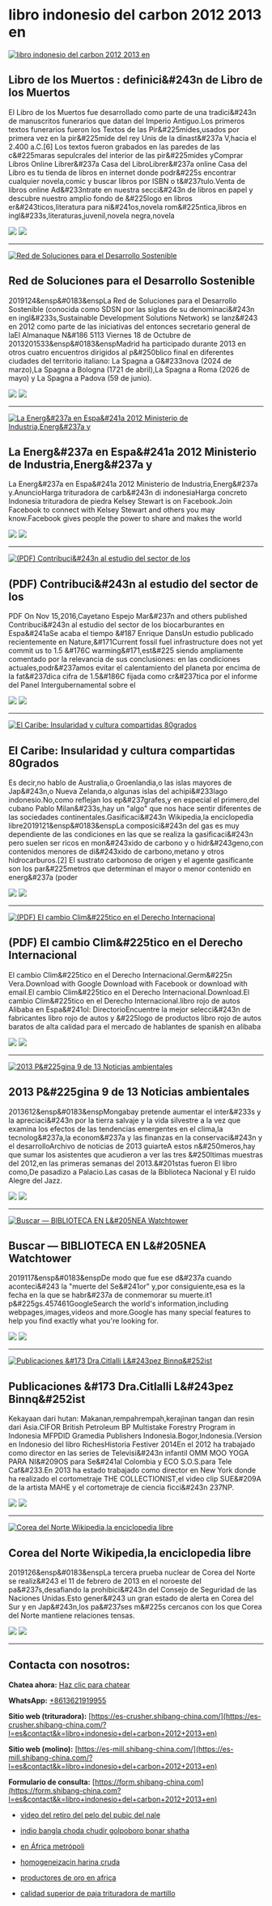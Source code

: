 # libro indonesio del carbon 2012 2013 en

<a href="https://swt.shibang-china.com/?l=es&img&k=libro+indonesio+del+carbon+2012+2013+en" target="_blank">![libro indonesio del carbon 2012 2013 en](http://static.shibang-china.com/all-800x300/315.jpg)</a>

## Libro de los Muertos : definici&#243n de Libro de los Muertos
El Libro de los Muertos fue desarrollado como parte de una tradici&#243n de manuscritos funerarios que datan del Imperio Antiguo.Los primeros textos funerarios fueron los Textos de las Pir&#225mides,usados por primera vez en la pir&#225mide del rey Unis de la dinast&#237a V,hacia el 2.400 a.C.[6] Los textos fueron grabados en las paredes de las c&#225maras sepulcrales del interior de las pir&#225mides yComprar Libros Online Librer&#237a Casa del LibroLibrer&#237a online Casa del Libro es tu tienda de libros en internet donde podr&#225s encontrar cualquier novela,comic y buscar libros por ISBN o t&#237tulo.Venta de libros online Ad&#233ntrate en nuestra secci&#243n de libros en papel y descubre nuestro amplio fondo de &#225logo en libros er&#243ticos,literatura para ni&#241os,novela rom&#225ntica,libros en ingl&#233s,literaturas,juvenil,novela negra,novela


<a href="https://whatsapp.shibangsoft.com/WhatsApp.php" target="_blank" title="WhatsApp">![](http://static.shibang-china.com/icon/whatsapp.png)</a> <a href="https://swt.shibang-china.com/?l=es&icon&k=libro+indonesio+del+carbon+2012+2013+en" target="_blank">![](http://static.shibang-china.com/icon/chat-es.png)</a>

---

<a href="https://swt.shibang-china.com/?l=es&img&k=libro+indonesio+del+carbon+2012+2013+en" target="_blank">![Red de Soluciones para el Desarrollo Sostenible](http://static.shibang-china.com/all-800x300/895.jpg)</a>

## Red de Soluciones para el Desarrollo Sostenible
2019124&ensp&#0183&enspLa Red de Soluciones para el Desarrollo Sostenible (conocida como SDSN por las siglas de su denominaci&#243n en ingl&#233s,Sustainable Development Solutions Network) se lanz&#243 en 2012 como parte de las iniciativas del entonces secretario general de laEl Almanaque N&#186 5113 Viernes 18 de Octubre de 2013201533&ensp&#0183&enspMadrid ha participado durante 2013 en otros cuatro encuentros dirigidos al p&#250blico final en diferentes ciudades del territorio italiano: La Spagna a G&#233nova (2024 de marzo),La Spagna a Bologna (1721 de abril),La Spagna a Roma (2026 de mayo) y La Spagna a Padova (59 de junio).


<a href="https://whatsapp.shibangsoft.com/WhatsApp.php" target="_blank" title="WhatsApp">![](http://static.shibang-china.com/icon/whatsapp.png)</a> <a href="https://swt.shibang-china.com/?l=es&icon&k=libro+indonesio+del+carbon+2012+2013+en" target="_blank">![](http://static.shibang-china.com/icon/chat-es.png)</a>

---

<a href="https://swt.shibang-china.com/?l=es&img&k=libro+indonesio+del+carbon+2012+2013+en" target="_blank">![La Energ&#237a en Espa&#241a 2012 Ministerio de Industria,Energ&#237a y](http://static.shibang-china.com/all-800x300/1531.jpg)</a>

## La Energ&#237a en Espa&#241a 2012 Ministerio de Industria,Energ&#237a y
La Energ&#237a en Espa&#241a 2012 Ministerio de Industria,Energ&#237a y.AnuncioHarga trituradora de carb&#243n di indonesiaHarga concreto Indonesia trituradora de piedra Kelsey Stewart is on Facebook.Join Facebook to connect with Kelsey Stewart and others you may know.Facebook gives people the power to share and makes the world


<a href="https://whatsapp.shibangsoft.com/WhatsApp.php" target="_blank" title="WhatsApp">![](http://static.shibang-china.com/icon/whatsapp.png)</a> <a href="https://swt.shibang-china.com/?l=es&icon&k=libro+indonesio+del+carbon+2012+2013+en" target="_blank">![](http://static.shibang-china.com/icon/chat-es.png)</a>

---

<a href="https://swt.shibang-china.com/?l=es&img&k=libro+indonesio+del+carbon+2012+2013+en" target="_blank">![(PDF) Contribuci&#243n al estudio del sector de los](http://static.shibang-china.com/all-800x300/16.jpg)</a>

## (PDF) Contribuci&#243n al estudio del sector de los
PDF On Nov 15,2016,Cayetano Espejo Mar&#237n and others published Contribuci&#243n al estudio del sector de los biocarburantes en Espa&#241aSe acaba el tiempo &#187 Enrique DansUn estudio publicado recientemente en Nature,&#171Current fossil fuel infrastructure does not yet commit us to 1.5 &#176C warming&#171,est&#225 siendo ampliamente comentado por la relevancia de sus conclusiones: en las condiciones actuales,podr&#237amos evitar el calentamiento del planeta por encima de la fat&#237dica cifra de 1.5&#186C fijada como cr&#237tica por el informe del Panel Intergubernamental sobre el


<a href="https://whatsapp.shibangsoft.com/WhatsApp.php" target="_blank" title="WhatsApp">![](http://static.shibang-china.com/icon/whatsapp.png)</a> <a href="https://swt.shibang-china.com/?l=es&icon&k=libro+indonesio+del+carbon+2012+2013+en" target="_blank">![](http://static.shibang-china.com/icon/chat-es.png)</a>

---

<a href="https://swt.shibang-china.com/?l=es&img&k=libro+indonesio+del+carbon+2012+2013+en" target="_blank">![El Caribe: Insularidad y cultura compartidas 80grados](http://static.shibang-china.com/all-800x300/133.jpg)</a>

## El Caribe: Insularidad y cultura compartidas 80grados
Es decir,no hablo de Australia,o Groenlandia,o las islas mayores de Jap&#243n,o Nueva Zelanda,o algunas islas del achipi&#233lago indonesio.No,como reflejan los ep&#237grafes,y en especial el primero,del cubano Pablo Milan&#233s,hay un "algo" que nos hace sentir diferentes de las sociedades continentales.Gasificaci&#243n Wikipedia,la enciclopedia libre2019121&ensp&#0183&enspLa composici&#243n del gas es muy dependiente de las condiciones en las que se realiza la gasificaci&#243n pero suelen ser ricos en mon&#243xido de carbono y o hidr&#243geno,con contenidos menores de di&#243xido de carbono,metano y otros hidrocarburos.[2] El sustrato carbonoso de origen y el agente gasificante son los par&#225metros que determinan el mayor o menor contenido en energ&#237a (poder


<a href="https://whatsapp.shibangsoft.com/WhatsApp.php" target="_blank" title="WhatsApp">![](http://static.shibang-china.com/icon/whatsapp.png)</a> <a href="https://swt.shibang-china.com/?l=es&icon&k=libro+indonesio+del+carbon+2012+2013+en" target="_blank">![](http://static.shibang-china.com/icon/chat-es.png)</a>

---

<a href="https://swt.shibang-china.com/?l=es&img&k=libro+indonesio+del+carbon+2012+2013+en" target="_blank">![(PDF) El cambio Clim&#225tico en el Derecho Internacional](http://static.shibang-china.com/all-800x300/1317.jpg)</a>

## (PDF) El cambio Clim&#225tico en el Derecho Internacional
El cambio Clim&#225tico en el Derecho Internacional.Germ&#225n Vera.Download with Google Download with Facebook or download with email.El cambio Clim&#225tico en el Derecho Internacional.Download.El cambio Clim&#225tico en el Derecho Internacional.libro rojo de autos Alibaba en Espa&#241ol: DirectorioEncuentre la mejor selecci&#243n de fabricantes libro rojo de autos y &#225logo de productos libro rojo de autos baratos de alta calidad para el mercado de hablantes de spanish en alibaba


<a href="https://whatsapp.shibangsoft.com/WhatsApp.php" target="_blank" title="WhatsApp">![](http://static.shibang-china.com/icon/whatsapp.png)</a> <a href="https://swt.shibang-china.com/?l=es&icon&k=libro+indonesio+del+carbon+2012+2013+en" target="_blank">![](http://static.shibang-china.com/icon/chat-es.png)</a>

---

<a href="https://swt.shibang-china.com/?l=es&img&k=libro+indonesio+del+carbon+2012+2013+en" target="_blank">![2013 P&#225gina 9 de 13 Noticias ambientales](http://static.shibang-china.com/all-800x300/331.jpg)</a>

## 2013 P&#225gina 9 de 13 Noticias ambientales
2013612&ensp&#0183&enspMongabay pretende aumentar el inter&#233s y la apreciaci&#243n por la tierra salvaje y la vida silvestre a la vez que examina los efectos de las tendencias emergentes en el clima,la tecnolog&#237a,la econom&#237a y las finanzas en la conservaci&#243n y el desarrolloArchivo de noticias de 2013 guiarteA estos n&#250meros,hay que sumar los asistentes que acudieron a ver las tres &#250ltimas muestras del 2012,en las primeras semanas del 2013.&#201stas fueron El libro como,De pasadizo a Palacio.Las casas de la Biblioteca Nacional y El ruido Alegre del Jazz.


<a href="https://whatsapp.shibangsoft.com/WhatsApp.php" target="_blank" title="WhatsApp">![](http://static.shibang-china.com/icon/whatsapp.png)</a> <a href="https://swt.shibang-china.com/?l=es&icon&k=libro+indonesio+del+carbon+2012+2013+en" target="_blank">![](http://static.shibang-china.com/icon/chat-es.png)</a>

---

<a href="https://swt.shibang-china.com/?l=es&img&k=libro+indonesio+del+carbon+2012+2013+en" target="_blank">![Buscar — BIBLIOTECA EN L&#205NEA Watchtower](http://static.shibang-china.com/all-800x300/117.jpg)</a>

## Buscar — BIBLIOTECA EN L&#205NEA Watchtower
2019117&ensp&#0183&enspDe modo que fue ese d&#237a cuando aconteci&#243 la "muerte del Se&#241or" y,por consiguiente,esa es la fecha en la que se habr&#237a de conmemorar su muerte.it1 p&#225gs.457461GoogleSearch the world's information,including webpages,images,videos and more.Google has many special features to help you find exactly what you're looking for.


<a href="https://whatsapp.shibangsoft.com/WhatsApp.php" target="_blank" title="WhatsApp">![](http://static.shibang-china.com/icon/whatsapp.png)</a> <a href="https://swt.shibang-china.com/?l=es&icon&k=libro+indonesio+del+carbon+2012+2013+en" target="_blank">![](http://static.shibang-china.com/icon/chat-es.png)</a>

---

<a href="https://swt.shibang-china.com/?l=es&img&k=libro+indonesio+del+carbon+2012+2013+en" target="_blank">![Publicaciones &#173 Dra.Citlalli L&#243pez Binnq&#252ist](http://static.shibang-china.com/all-800x300/980.jpg)</a>

## Publicaciones &#173 Dra.Citlalli L&#243pez Binnq&#252ist
Kekayaan dari hutan: Makanan,rempahrempah,kerajinan tangan dan resin dari Asia.CIFOR British Petroleum BP Multistake Forestry Program in Indonesia MFPDID Gramedia Publishers Indonesia.Bogor,Indonesia.(Version en Indonesio del libro RichesHistoria Festiver 2014En el 2012 ha trabajado como director en las series de Televisi&#243n infantil OMM MOO YOGA PARA NI&#209OS para Se&#241al Colombia y ECO S.O.S.para Tele Caf&#233.En 2013 ha estado trabajado como director en New York donde ha realizado el cortometraje THE COLLECTIONIST,el video clip SUE&#209A de la artista MAHE y el cortometraje de ciencia ficci&#243n 237NP.


<a href="https://whatsapp.shibangsoft.com/WhatsApp.php" target="_blank" title="WhatsApp">![](http://static.shibang-china.com/icon/whatsapp.png)</a> <a href="https://swt.shibang-china.com/?l=es&icon&k=libro+indonesio+del+carbon+2012+2013+en" target="_blank">![](http://static.shibang-china.com/icon/chat-es.png)</a>

---

<a href="https://swt.shibang-china.com/?l=es&img&k=libro+indonesio+del+carbon+2012+2013+en" target="_blank">![Corea del Norte Wikipedia,la enciclopedia libre](http://static.shibang-china.com/all-800x300/472.jpg)</a>

## Corea del Norte Wikipedia,la enciclopedia libre
2019126&ensp&#0183&enspLa tercera prueba nuclear de Corea del Norte se realiz&#243 el 11 de febrero de 2013 en el noroeste del pa&#237s,desafiando la prohibici&#243n del Consejo de Seguridad de las Naciones Unidas.Esto gener&#243 un gran estado de alerta en Corea del Sur y en Jap&#243n,los pa&#237ses m&#225s cercanos con los que Corea del Norte mantiene relaciones tensas.

<a href="https://whatsapp.shibangsoft.com/WhatsApp.php" target="_blank" title="WhatsApp">![](http://static.shibang-china.com/icon/whatsapp.png)</a> <a href="https://swt.shibang-china.com/?l=es&icon&k=libro+indonesio+del+carbon+2012+2013+en" target="_blank">![](http://static.shibang-china.com/icon/chat-es.png)</a>

---
## Contacta con nosotros:

**Chatea ahora:** [Haz clic para chatear](https://swt.shibang-china.com?l=es&contact&k=libro+indonesio+del+carbon+2012+2013+en)

**WhatsApp:**  [+8613621919955](https://whatsapp.shibangsoft.com/WhatsApp.php)

**Sitio web (trituradora):** [https://es-crusher.shibang-china.com/](https://es-crusher.shibang-china.com/?l=es&contact&k=libro+indonesio+del+carbon+2012+2013+en)

**Sitio web (molino):** [https://es-mill.shibang-china.com/](https://es-mill.shibang-china.com/?l=es&contact&k=libro+indonesio+del+carbon+2012+2013+en)

**Formulario de consulta:** [https://form.shibang-china.com](https://form.shibang-china.com?l=es&contact&k=libro+indonesio+del+carbon+2012+2013+en)

* [video del retiro del pelo del pubic del nale](../70/video%20del%20retiro%20del%20pelo%20del%20pubic%20del%20nale.md)

* [indio bangla choda chudir golpoboro bonar shatha](../66/indio%20bangla%20choda%20chudir%20golpoboro%20bonar%20shatha.md)

* [en África metrópoli](../79/en%20%C3%81frica%20metr%C3%B3poli.md)

* [homogeneizacin harina cruda](../73/homogeneizacin%20harina%20cruda.md)

* [productores de oro en africa](../66/productores%20de%20oro%20en%20africa.md)

* [calidad superior de paja trituradora de martillo](../76/calidad%20superior%20de%20paja%20trituradora%20de%20martillo.md)